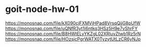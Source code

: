 # goit-node-hw-01

https://monosnap.com/file/kX090cjFXMVjHPad8VrsqQjjG8pUfW
https://monosnap.com/file/uQNfR3yt1i6ntkq3HSz5H9e7vShrFY
https://monosnap.com/file/B8HWtELyYKZgL02XRluvZtwb1Rz5rN
https://monosnap.com/file/HOzsjcPgrWATX0TyzytUtLzCR6yNJp
